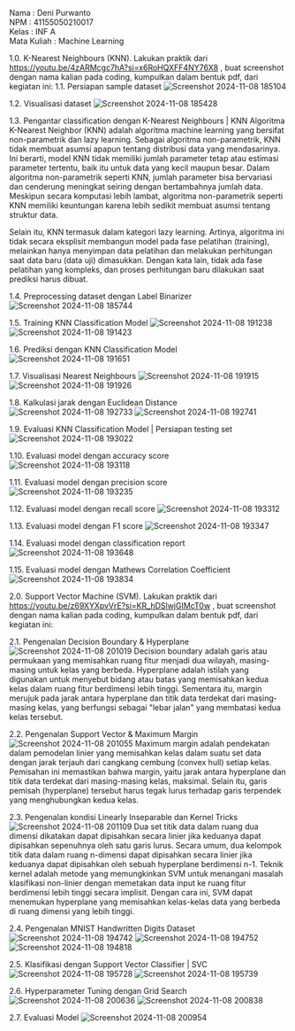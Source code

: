 Nama : Deni Purwanto            
NPM : 41155050210017   
Kelas : INF A  
Mata Kuliah : Machine Learning  



1.0.	K-Nearest Neighbours (KNN). Lakukan praktik dari https://youtu.be/4zARMcgc7hA?si=x6RoHQXFF4NY76X8 , buat screenshot dengan nama kalian pada coding, kumpulkan dalam bentuk pdf, dari kegiatan ini:
1.1.	Persiapan sample dataset
 ![Screenshot 2024-11-08 185104](https://github.com/user-attachments/assets/68cf41c5-d73b-498b-9fa0-30f3e231aaa8)
        
1.2.	Visualisasi dataset
![Screenshot 2024-11-08 185428](https://github.com/user-attachments/assets/a50611fb-be7f-4b0a-84a3-2e83c243fde7)

1.3.	Pengantar classification dengan K-Nearest Neighbours | KNN
Algoritma K-Nearest Neighbor (KNN) adalah algoritma machine learning yang bersifat non-parametrik dan lazy learning. Sebagai algoritma non-parametrik, KNN tidak membuat asumsi apapun tentang distribusi data yang mendasarinya. Ini berarti, model KNN tidak memiliki jumlah parameter tetap atau estimasi parameter tertentu, baik itu untuk data yang kecil maupun besar. Dalam algoritma non-parametrik seperti KNN, jumlah parameter bisa bervariasi dan cenderung meningkat seiring dengan bertambahnya jumlah data. Meskipun secara komputasi lebih lambat, algoritma non-parametrik seperti KNN memiliki keuntungan karena lebih sedikit membuat asumsi tentang struktur data.

Selain itu, KNN termasuk dalam kategori lazy learning. Artinya, algoritma ini tidak secara eksplisit membangun model pada fase pelatihan (training), melainkan hanya menyimpan data pelatihan dan melakukan perhitungan saat data baru (data uji) dimasukkan. Dengan kata lain, tidak ada fase pelatihan yang kompleks, dan proses perhitungan baru dilakukan saat prediksi harus dibuat.

1.4.	Preprocessing dataset dengan Label Binarizer
![Screenshot 2024-11-08 185744](https://github.com/user-attachments/assets/8c65b6cf-2878-427b-a311-3e298a83c95c)

1.5.	Training KNN Classification Model
![Screenshot 2024-11-08 191238](https://github.com/user-attachments/assets/b07ed4fc-2c93-4e1e-917c-42a9eb2af8f0)
![Screenshot 2024-11-08 191423](https://github.com/user-attachments/assets/d65c15d5-e992-4a00-9f8a-f69fa01e94a9)

1.6.	Prediksi dengan KNN Classification Model
![Screenshot 2024-11-08 191651](https://github.com/user-attachments/assets/bbad4996-64ca-4bb6-9e74-de4e3f77e57a)

1.7.	Visualisasi Nearest Neighbours
![Screenshot 2024-11-08 191915](https://github.com/user-attachments/assets/2634db74-8886-4d7e-8cd1-83cd42d4a14e)
![Screenshot 2024-11-08 191926](https://github.com/user-attachments/assets/1447d32e-3a22-4fc3-b2bd-9bf6b394bc1b)
 
1.8.	Kalkulasi jarak dengan Euclidean Distance
![Screenshot 2024-11-08 192733](https://github.com/user-attachments/assets/d1f36d42-a453-4874-9168-59cd5f7054ec)
![Screenshot 2024-11-08 192741](https://github.com/user-attachments/assets/e0944122-6a8b-4979-9916-7fc9ffa0e5ea)
 
1.9.	Evaluasi KNN Classification Model | Persiapan testing set
![Screenshot 2024-11-08 193022](https://github.com/user-attachments/assets/da7f0f52-8ef3-4ae2-8d4d-010c782c8851)

1.10.	Evaluasi model dengan accuracy score
![Screenshot 2024-11-08 193118](https://github.com/user-attachments/assets/81fce5b0-1ecd-4295-94d6-88329d581db1)
 
1.11.	Evaluasi model dengan precision score
![Screenshot 2024-11-08 193235](https://github.com/user-attachments/assets/100a1d51-e3c1-4223-883c-06c9981fd262)
 
1.12.	Evaluasi model dengan recall score
![Screenshot 2024-11-08 193312](https://github.com/user-attachments/assets/db2cd781-59a2-4716-9b42-39332ef711fe)
 
1.13.	Evaluasi model dengan F1 score
![Screenshot 2024-11-08 193347](https://github.com/user-attachments/assets/e1b26cdd-a7d6-4a74-9a27-3d16b8ac54c7)
 
1.14.	Evaluasi model dengan classification report
![Screenshot 2024-11-08 193648](https://github.com/user-attachments/assets/bff45094-c4ee-4ac6-9c52-baadb7bfd6a1)
 
1.15.	Evaluasi model dengan Mathews Correlation Coefficient
![Screenshot 2024-11-08 193834](https://github.com/user-attachments/assets/24f34aa4-8aa1-4a12-8aaf-4be8bd0a90b5)


2.0.	Support Vector Machine (SVM). Lakukan praktik dari https://youtu.be/z69XYXpvVrE?si=KR_hDSlwjGIMcT0w , buat screenshot dengan nama kalian pada coding, kumpulkan dalam bentuk pdf, dari kegiatan ini:

2.1.	Pengenalan Decision Boundary & Hyperplane
![Screenshot 2024-11-08 201019](https://github.com/user-attachments/assets/62ae3c33-599b-4d9d-87d9-c64c187d0971)
Decision boundary adalah garis atau permukaan yang memisahkan ruang fitur menjadi dua wilayah, masing-masing untuk kelas yang berbeda. Hyperplane adalah istilah yang digunakan untuk menyebut bidang atau batas yang memisahkan kedua kelas dalam ruang fitur berdimensi lebih tinggi. Sementara itu, margin merujuk pada jarak antara hyperplane dan titik data terdekat dari masing-masing kelas, yang berfungsi sebagai "lebar jalan" yang membatasi kedua kelas tersebut.
 
2.2.	Pengenalan Support Vector & Maximum Margin
![Screenshot 2024-11-08 201055](https://github.com/user-attachments/assets/6c27c2cd-6882-4556-8025-719d6589df7c)
Maximum margin adalah pendekatan dalam pemodelan linier yang memisahkan kelas dalam suatu set data dengan jarak terjauh dari cangkang cembung (convex hull) setiap kelas. Pemisahan ini memastikan bahwa margin, yaitu jarak antara hyperplane dan titik data terdekat dari masing-masing kelas, maksimal. Selain itu, garis pemisah (hyperplane) tersebut harus tegak lurus terhadap garis terpendek yang menghubungkan kedua kelas.
 
2.3.	Pengenalan kondisi Linearly Inseparable dan Kernel Tricks
![Screenshot 2024-11-08 201109](https://github.com/user-attachments/assets/56f4d222-7b07-4d6f-b07f-7f15f7bd62cc)
Dua set titik data dalam ruang dua dimensi dikatakan dapat dipisahkan secara linier jika keduanya dapat dipisahkan sepenuhnya oleh satu garis lurus. Secara umum, dua kelompok titik data dalam ruang n-dimensi dapat dipisahkan secara linier jika keduanya dapat dipisahkan oleh sebuah hyperplane berdimensi n-1. Teknik kernel adalah metode yang memungkinkan SVM untuk menangani masalah klasifikasi non-linier dengan memetakan data input ke ruang fitur berdimensi lebih tinggi secara implisit. Dengan cara ini, SVM dapat menemukan hyperplane yang memisahkan kelas-kelas data yang berbeda di ruang dimensi yang lebih tinggi.
 
2.4.	Pengenalan MNIST Handwritten Digits Dataset
![Screenshot 2024-11-08 194742](https://github.com/user-attachments/assets/0d2c11d2-0de1-4ed7-8372-d6805c69a5e8)
![Screenshot 2024-11-08 194752](https://github.com/user-attachments/assets/b500eeff-3160-4e36-972e-ed2175b7e1d1)
![Screenshot 2024-11-08 194818](https://github.com/user-attachments/assets/85c17e1c-02b3-4ea9-95c4-d744c7c67714)
 
2.5.	Klasifikasi dengan Support Vector Classifier | SVC
![Screenshot 2024-11-08 195728](https://github.com/user-attachments/assets/5bc9fef9-5e21-497f-b743-fd72cf8a5957)
![Screenshot 2024-11-08 195739](https://github.com/user-attachments/assets/23f3ad33-4105-40b2-81d3-fb81e73f391c)
 
2.6.	Hyperparameter Tuning dengan Grid Search
![Screenshot 2024-11-08 200636](https://github.com/user-attachments/assets/dace907d-fdf0-4978-a37d-3606febf664d)
![Screenshot 2024-11-08 200838](https://github.com/user-attachments/assets/150ffc16-c903-4537-ae46-74dba32c5c03)
 
2.7.	Evaluasi Model
![Screenshot 2024-11-08 200954](https://github.com/user-attachments/assets/52d999b6-0762-422f-8a4f-4fe1d9a367fb)

 

